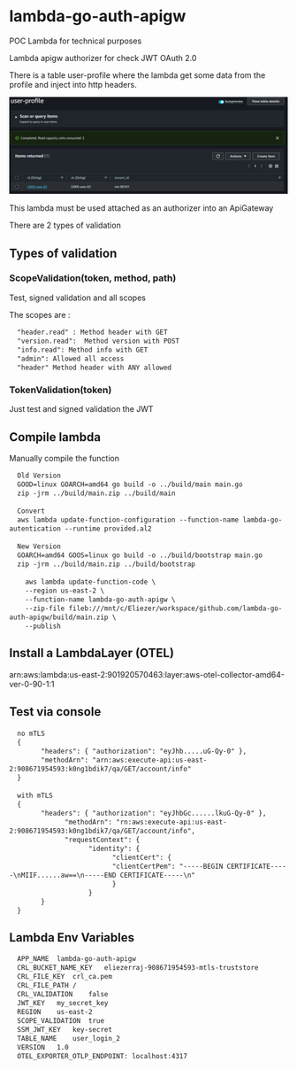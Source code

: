 # lambda-go-auth-apigw

POC Lambda for technical purposes

Lambda apigw authorizer for check JWT OAuth 2.0

There is a table user-profile where the lambda get some data from the profile and inject into http headers. 

![Alt text](/assets/image.png)

This lambda must be used attached as an authorizer into an ApiGateway

There are 2 types of validation

## Types of validation

### ScopeValidation(token, method, path)

Test, signed validation and all scopes

The scopes are :

      "header.read" : Method header with GET
      "version.read":  Method version with POST
      "info.read": Method info with GET
      "admin": Allowed all access
      "header" Method header with ANY allowed

### TokenValidation(token)

Just test and signed validation the JWT

## Compile lambda

   Manually compile the function

      Old Version 
      GOOD=linux GOARCH=amd64 go build -o ../build/main main.go
      zip -jrm ../build/main.zip ../build/main

      Convert
      aws lambda update-function-configuration --function-name lambda-go-autentication --runtime provided.al2

      New Version
      GOARCH=amd64 GOOS=linux go build -o ../build/bootstrap main.go
      zip -jrm ../build/main.zip ../build/bootstrap

        aws lambda update-function-code \
        --region us-east-2 \
        --function-name lambda-go-auth-apigw \
        --zip-file fileb:///mnt/c/Eliezer/workspace/github.com/lambda-go-auth-apigw/build/main.zip \
        --publish

## Install a LambdaLayer (OTEL)

arn:aws:lambda:us-east-2:901920570463:layer:aws-otel-collector-amd64-ver-0-90-1:1

## Test via console

      no mTLS
      {
            "headers": { "authorization": "eyJhb.....uG-Qy-0" },
            "methodArn": "arn:aws:execute-api:us-east-2:908671954593:k0ng1bdik7/qa/GET/account/info"
      }

      with mTLS
      {
            "headers": { "authorization": "eyJhbGc......lkuG-Qy-0" },
                  "methodArn": "rn:aws:execute-api:us-east-2:908671954593:k0ng1bdik7/qa/GET/account/info",
                  "requestContext": {
                        "identity": {
                              "clientCert": {
                              "clientCertPem": "-----BEGIN CERTIFICATE-----\nMIIF......aw==\n-----END CERTIFICATE-----\n"
                              }
                        }
            }
      }


## Lambda Env Variables

      APP_NAME	lambda-go-auth-apigw
      CRL_BUCKET_NAME_KEY	eliezerraj-908671954593-mtls-truststore
      CRL_FILE_KEY	crl_ca.pem
      CRL_FILE_PATH	/
      CRL_VALIDATION	false
      JWT_KEY	my_secret_key
      REGION	us-east-2
      SCOPE_VALIDATION	true
      SSM_JWT_KEY	key-secret
      TABLE_NAME	user_login_2
      VERSION	1.0
      OTEL_EXPORTER_OTLP_ENDPOINT: localhost:4317
